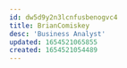 ```yaml
---
id: dw5d9y2n3lcnfusbenogvc4
title: BrianComiskey
desc: 'Business Analyst'
updated: 1654521065855
created: 1654521054489
---
```


